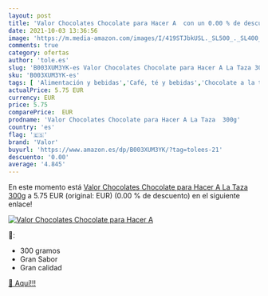 ```yaml
---
layout: post
title: 'Valor Chocolates Chocolate para Hacer A  con un 0.00 % de descuento'
date: 2021-10-03 13:36:56
image: 'https://m.media-amazon.com/images/I/419STJbkUSL._SL500_._SL400_.jpg'
comments: true
category: ofertas
author: 'tole.es'
slug: 'B003XUM3YK-es Valor Chocolates Chocolate para Hacer A La Taza 300g'
sku: 'B003XUM3YK-es'
tags: [ 'Alimentación y bebidas','Café, té y bebidas','Chocolate a la taza','Chocolate caliente y bebidas malteadas','chocolate','valor', ]
actualPrice: 5.75 EUR
currency: EUR
price: 5.75
comparePrice:  EUR
prodname: 'Valor Chocolates Chocolate para Hacer A La Taza  300g'
country: 'es'
flag: '🇪🇸'
brand: 'Valor'
buyurl: 'https://www.amazon.es/dp/B003XUM3YK/?tag=tolees-21'
descuento: '0.00'
average: '4.845'
---
```


En este momento está [Valor Chocolates Chocolate para Hacer A La Taza  300g](https://www.amazon.es/dp/B003XUM3YK/?tag=tolees-21) a 5.75 EUR (original:  EUR) (0.00 %  de descuento) en el siguiente enlace!

[![Valor Chocolates Chocolate para Hacer A ](https://m.media-amazon.com/images/I/419STJbkUSL._SL500_._SL400_.jpg)](https://www.amazon.es/dp/B003XUM3YK/?tag=tolees-21)

🔎:

- 300 gramos
- Gran Sabor
- Gran calidad

[🛒 Aquí!!!](https://www.amazon.es/dp/B003XUM3YK/?tag=tolees-21)
